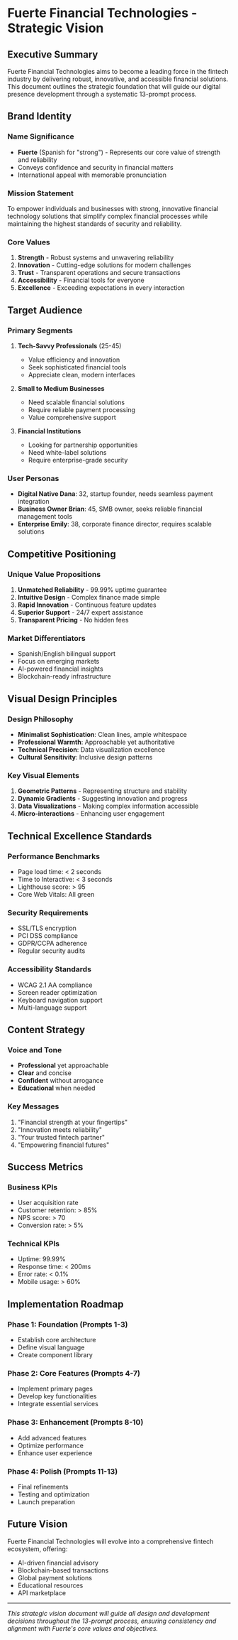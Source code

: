 # Fuerte Financial Technologies - Strategic Vision

## Executive Summary
Fuerte Financial Technologies aims to become a leading force in the fintech industry by delivering robust, innovative, and accessible financial solutions. This document outlines the strategic foundation that will guide our digital presence development through a systematic 13-prompt process.

## Brand Identity

### Name Significance
- **Fuerte** (Spanish for "strong") - Represents our core value of strength and reliability
- Conveys confidence and security in financial matters
- International appeal with memorable pronunciation

### Mission Statement
To empower individuals and businesses with strong, innovative financial technology solutions that simplify complex financial processes while maintaining the highest standards of security and reliability.

### Core Values
1. **Strength** - Robust systems and unwavering reliability
2. **Innovation** - Cutting-edge solutions for modern challenges
3. **Trust** - Transparent operations and secure transactions
4. **Accessibility** - Financial tools for everyone
5. **Excellence** - Exceeding expectations in every interaction

## Target Audience

### Primary Segments
1. **Tech-Savvy Professionals** (25-45)
   - Value efficiency and innovation
   - Seek sophisticated financial tools
   - Appreciate clean, modern interfaces

2. **Small to Medium Businesses**
   - Need scalable financial solutions
   - Require reliable payment processing
   - Value comprehensive support

3. **Financial Institutions**
   - Looking for partnership opportunities
   - Need white-label solutions
   - Require enterprise-grade security

### User Personas
- **Digital Native Dana**: 32, startup founder, needs seamless payment integration
- **Business Owner Brian**: 45, SMB owner, seeks reliable financial management tools
- **Enterprise Emily**: 38, corporate finance director, requires scalable solutions

## Competitive Positioning

### Unique Value Propositions
1. **Unmatched Reliability** - 99.99% uptime guarantee
2. **Intuitive Design** - Complex finance made simple
3. **Rapid Innovation** - Continuous feature updates
4. **Superior Support** - 24/7 expert assistance
5. **Transparent Pricing** - No hidden fees

### Market Differentiators
- Spanish/English bilingual support
- Focus on emerging markets
- AI-powered financial insights
- Blockchain-ready infrastructure

## Visual Design Principles

### Design Philosophy
- **Minimalist Sophistication**: Clean lines, ample whitespace
- **Professional Warmth**: Approachable yet authoritative
- **Technical Precision**: Data visualization excellence
- **Cultural Sensitivity**: Inclusive design patterns

### Key Visual Elements
1. **Geometric Patterns** - Representing structure and stability
2. **Dynamic Gradients** - Suggesting innovation and progress
3. **Data Visualizations** - Making complex information accessible
4. **Micro-interactions** - Enhancing user engagement

## Technical Excellence Standards

### Performance Benchmarks
- Page load time: < 2 seconds
- Time to Interactive: < 3 seconds
- Lighthouse score: > 95
- Core Web Vitals: All green

### Security Requirements
- SSL/TLS encryption
- PCI DSS compliance
- GDPR/CCPA adherence
- Regular security audits

### Accessibility Standards
- WCAG 2.1 AA compliance
- Screen reader optimization
- Keyboard navigation support
- Multi-language support

## Content Strategy

### Voice and Tone
- **Professional** yet approachable
- **Clear** and concise
- **Confident** without arrogance
- **Educational** when needed

### Key Messages
1. "Financial strength at your fingertips"
2. "Innovation meets reliability"
3. "Your trusted fintech partner"
4. "Empowering financial futures"

## Success Metrics

### Business KPIs
- User acquisition rate
- Customer retention: > 85%
- NPS score: > 70
- Conversion rate: > 5%

### Technical KPIs
- Uptime: 99.99%
- Response time: < 200ms
- Error rate: < 0.1%
- Mobile usage: > 60%

## Implementation Roadmap

### Phase 1: Foundation (Prompts 1-3)
- Establish core architecture
- Define visual language
- Create component library

### Phase 2: Core Features (Prompts 4-7)
- Implement primary pages
- Develop key functionalities
- Integrate essential services

### Phase 3: Enhancement (Prompts 8-10)
- Add advanced features
- Optimize performance
- Enhance user experience

### Phase 4: Polish (Prompts 11-13)
- Final refinements
- Testing and optimization
- Launch preparation

## Future Vision
Fuerte Financial Technologies will evolve into a comprehensive fintech ecosystem, offering:
- AI-driven financial advisory
- Blockchain-based transactions
- Global payment solutions
- Educational resources
- API marketplace

---

*This strategic vision document will guide all design and development decisions throughout the 13-prompt process, ensuring consistency and alignment with Fuerte's core values and objectives.* 